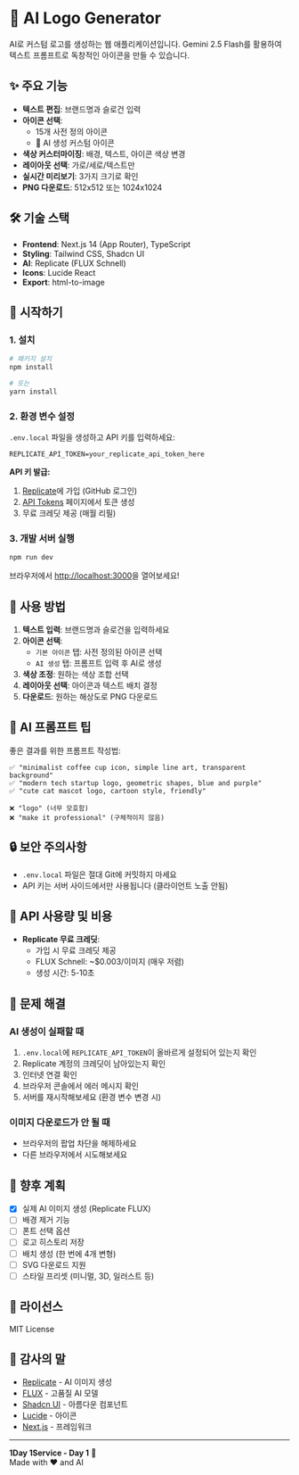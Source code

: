 # 🤖 AI Logo Generator

AI로 커스텀 로고를 생성하는 웹 애플리케이션입니다. Gemini 2.5 Flash를 활용하여 텍스트 프롬프트로 독창적인 아이콘을 만들 수 있습니다.

## ✨ 주요 기능

- **텍스트 편집**: 브랜드명과 슬로건 입력
- **아이콘 선택**: 
  - 15개 사전 정의 아이콘
  - 🤖 AI 생성 커스텀 아이콘
- **색상 커스터마이징**: 배경, 텍스트, 아이콘 색상 변경
- **레이아웃 선택**: 가로/세로/텍스트만
- **실시간 미리보기**: 3가지 크기로 확인
- **PNG 다운로드**: 512x512 또는 1024x1024

## 🛠 기술 스택

- **Frontend**: Next.js 14 (App Router), TypeScript
- **Styling**: Tailwind CSS, Shadcn UI
- **AI**: Replicate (FLUX Schnell)
- **Icons**: Lucide React
- **Export**: html-to-image

## 🚀 시작하기

### 1. 설치

```powershell
# 패키지 설치
npm install

# 또는
yarn install
```

### 2. 환경 변수 설정

`.env.local` 파일을 생성하고 API 키를 입력하세요:

```env
REPLICATE_API_TOKEN=your_replicate_api_token_here
```

**API 키 발급:**
1. [Replicate](https://replicate.com)에 가입 (GitHub 로그인)
2. [API Tokens](https://replicate.com/account/api-tokens) 페이지에서 토큰 생성
3. 무료 크레딧 제공 (매월 리필)

### 3. 개발 서버 실행

```powershell
npm run dev
```

브라우저에서 [http://localhost:3000](http://localhost:3000)을 열어보세요!

## 📖 사용 방법

1. **텍스트 입력**: 브랜드명과 슬로건을 입력하세요
2. **아이콘 선택**:
   - `기본 아이콘` 탭: 사전 정의된 아이콘 선택
   - `AI 생성` 탭: 프롬프트 입력 후 AI로 생성
3. **색상 조정**: 원하는 색상 조합 선택
4. **레이아웃 선택**: 아이콘과 텍스트 배치 결정
5. **다운로드**: 원하는 해상도로 PNG 다운로드

## 🎨 AI 프롬프트 팁

좋은 결과를 위한 프롬프트 작성법:

```
✅ "minimalist coffee cup icon, simple line art, transparent background"
✅ "modern tech startup logo, geometric shapes, blue and purple"
✅ "cute cat mascot logo, cartoon style, friendly"

❌ "logo" (너무 모호함)
❌ "make it professional" (구체적이지 않음)
```

## 🔒 보안 주의사항

- `.env.local` 파일은 절대 Git에 커밋하지 마세요
- API 키는 서버 사이드에서만 사용됩니다 (클라이언트 노출 안됨)

## 📝 API 사용량 및 비용

- **Replicate 무료 크레딧**:
  - 가입 시 무료 크레딧 제공
  - FLUX Schnell: ~$0.003/이미지 (매우 저렴)
  - 생성 시간: 5-10초

## 🐛 문제 해결

### AI 생성이 실패할 때

1. `.env.local`에 `REPLICATE_API_TOKEN`이 올바르게 설정되어 있는지 확인
2. Replicate 계정의 크레딧이 남아있는지 확인
3. 인터넷 연결 확인
4. 브라우저 콘솔에서 에러 메시지 확인
5. 서버를 재시작해보세요 (환경 변수 변경 시)

### 이미지 다운로드가 안 될 때

- 브라우저의 팝업 차단을 해제하세요
- 다른 브라우저에서 시도해보세요

## 🔮 향후 계획

- [x] 실제 AI 이미지 생성 (Replicate FLUX)
- [ ] 배경 제거 기능
- [ ] 폰트 선택 옵션
- [ ] 로고 히스토리 저장
- [ ] 배치 생성 (한 번에 4개 변형)
- [ ] SVG 다운로드 지원
- [ ] 스타일 프리셋 (미니멀, 3D, 일러스트 등)

## 📄 라이선스

MIT License

## 🙏 감사의 말

- [Replicate](https://replicate.com/) - AI 이미지 생성
- [FLUX](https://blackforestlabs.ai/) - 고품질 AI 모델
- [Shadcn UI](https://ui.shadcn.com/) - 아름다운 컴포넌트
- [Lucide](https://lucide.dev/) - 아이콘
- [Next.js](https://nextjs.org/) - 프레임워크

---

**1Day 1Service - Day 1** 🚀  
Made with ❤️ and AI


